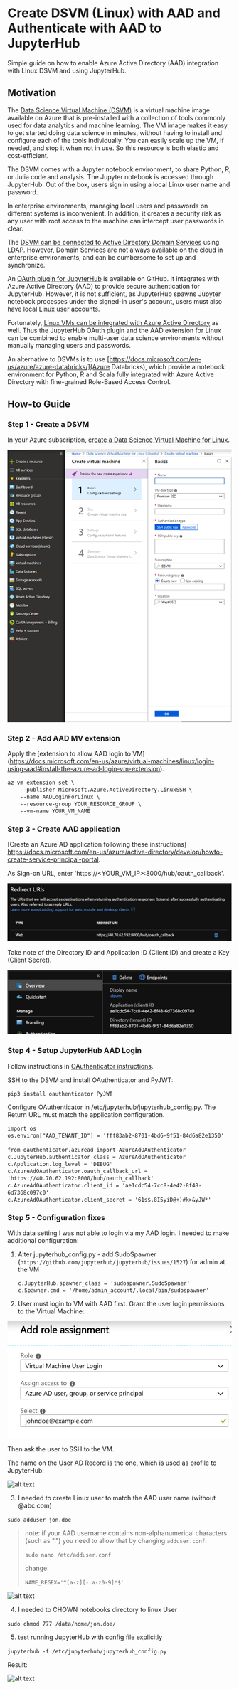 # Create DSVM (Linux) with AAD and Authenticate with AAD to JupyterHub

Simple guide on how to enable Azure Active Directory (AAD) integration with LInux DSVM and using JupyterHub.

## Motivation

The [Data Science Virtual Machine (DSVM)]( https://docs.microsoft.com/en-us/azure/machine-learning/data-science-virtual-machine/overview) is a virtual machine image available on Azure that is pre-installed with a collection of tools commonly used for data analytics and machine learning. The VM image makes it easy to get started doing data science in minutes, without having to install and configure each of the tools individually. You can easily scale up the VM, if needed, and stop it when not in use. So this resource is both elastic and cost-efficient.

The DSVM comes with a Jupyter notebook environment, to share Python, R, or Julia code and analysis. The Jupyter notebook is accessed through JupyterHub. Out of the box, users sign in using a local Linux user name and password.

In enterprise environments, managing local users and passwords on different systems is inconvenient. In addition, it creates a security risk as any user with root access to the machine can intercept user passwords in clear.

The [DSVM can be connected to Active Directory Domain Services](https://blogs.msdn.microsoft.com/uk_faculty_connection/2017/06/12/using-dsvm-jupyterhub-with-aad-authentication/) using LDAP. However, Domain Services are not always available on the cloud in enterprise environments, and can be cumbersome to set up and synchronize.

An [OAuth plugin for JupyterHub](https://github.com/jupyterhub/oauthenticator#azure-setup) is available on GitHub. It integrates with Azure Active Directory (AAD) to provide secure authentication for JupyterHub. However, it is not sufficient, as JupyterHub spawns Jupyter notebook processes under the signed-in user's account, users must also have local Linux user accounts.

Fortunately, [Linux VMs can be integrated with Azure Active Directory](https://docs.microsoft.com/en-us/azure/virtual-machines/linux/login-using-aad) as well. Thus the JupyterHub OAuth plugin and the AAD extension for Linux can be combined to enable multi-user data science environments without manually managing users and passwords.

An alternative to DSVMs is to use [https://docs.microsoft.com/en-us/azure/azure-databricks/](Azure Databricks), which provide a notebook environment for Python, R and Scala fully integrated with Azure Active Directory with fine-grained Role-Based Access Control.

## How-to Guide

### Step 1 - Create a DSVM

In your Azure subscription, [create a Data Science Virtual Machine for Linux](https://docs.microsoft.com/en-us/azure/machine-learning/data-science-virtual-machine/dsvm-ubuntu-intro#create-your-data-science-virtual-machine-for-linux).

![Create DSVM](./assets/create_dsvm.png "Create DSVM")

### Step 2 - Add AAD MV extension

Apply the [extension to allow AAD login to VM] (https://docs.microsoft.com/en-us/azure/virtual-machines/linux/login-using-aad#install-the-azure-ad-login-vm-extension).

```
az vm extension set \
    --publisher Microsoft.Azure.ActiveDirectory.LinuxSSH \
    --name AADLoginForLinux \
    --resource-group YOUR_RESOURCE_GROUP \
    --vm-name YOUR_VM_NAME
```

### Step 3 - Create AAD application

[Create an Azure AD application following these instructions] https://docs.microsoft.com/en-us/azure/active-directory/develop/howto-create-service-principal-portal.

As Sign-on URL, enter 'https://<YOUR_VM_IP>:8000/hub/oauth_callback'.

![alt text](./assets/create_application_url.png "Create AAD application URL")

Take note of the Directory ID and Application ID (Client ID) and create a Key (Client Secret).

![alt text](./assets/create_application.png "Create AAD application")

### Step 4 - Setup JupyterHub AAD Login 

Follow instructions in [OAuthenticator instructions](https://github.com/jupyterhub/oauthenticator#azure-setup).

SSH to the DSVM and install OAuthenticator and PyJWT:

```
pip3 install oauthenticator PyJWT
```

Configure OAuthenticator in /etc/jupyterhub/jupyterhub_config.py. The Return URL must match the application configuration.

```
import os
os.environ["AAD_TENANT_ID"] = 'fff83ab2-8701-4bd6-9f51-84d6a82e1350'

from oauthenticator.azuread import AzureAdOAuthenticator
c.JupyterHub.authenticator_class = AzureAdOAuthenticator
c.Application.log_level = 'DEBUG'
c.AzureAdOAuthenticator.oauth_callback_url = 'https://40.70.62.192:8000/hub/oauth_callback'
c.AzureAdOAuthenticator.client_id = 'ae1cdc54-7cc8-4e42-8f48-6d7368c097c0'
c.AzureAdOAuthenticator.client_secret = '61s$.8I5yiD@+)#k>&yJW*'
```

### Step 5 - Configuration fixes

With data setting I was not able to login via my AAD login. I needed to make additional configuration:
1. Alter jupyterhub_config.py - add SudoSpawner (`https://github.com/jupyterhub/jupyterhub/issues/1527`) for admin at the VM
    ```
    c.JupyterHub.spawner_class = 'sudospawner.SudoSpawner'
    c.Spawner.cmd = '/home/admin_account/.local/bin/sudospawner'
    ```

2. User must login to VM with AAD first. Grant the user login permissions to the Virtual Machine:

![alt text](./assets/add_vm_login.png "ADD VM login")

Then ask the user to SSH to the VM.

The name on the User AD Record is the one, which is used as profile to JupyterHub:

![alt text](./assets/user_name_AD.png "sync name in AAD")

3. I needed to create Linux user to match the AAD user name (without @abc.com)

`sudo adduser jon.doe`

> note: if your AAD username contains non-alphanumerical characters (such as ".") you need to allow that by changing `adduser.conf`: 
>
> `sudo nano /etc/adduser.conf`
>
> change:
>
> `NAME_REGEX='^[a-z][-.a-z0-9]*$'`

![alt text](./assets/linux_user.png "create linux account")

4. I needed to CHOWN notebooks directory to linux User

`sudo chmod 777 /data/home/jon.doe/`


5. test running JupyterHub with config file explicitly

`jupyterhub -f /etc/jupyterhub/jupyterhub_config.py`

Result:

![alt text](./assets/working_aad_login.png "create linux account")

